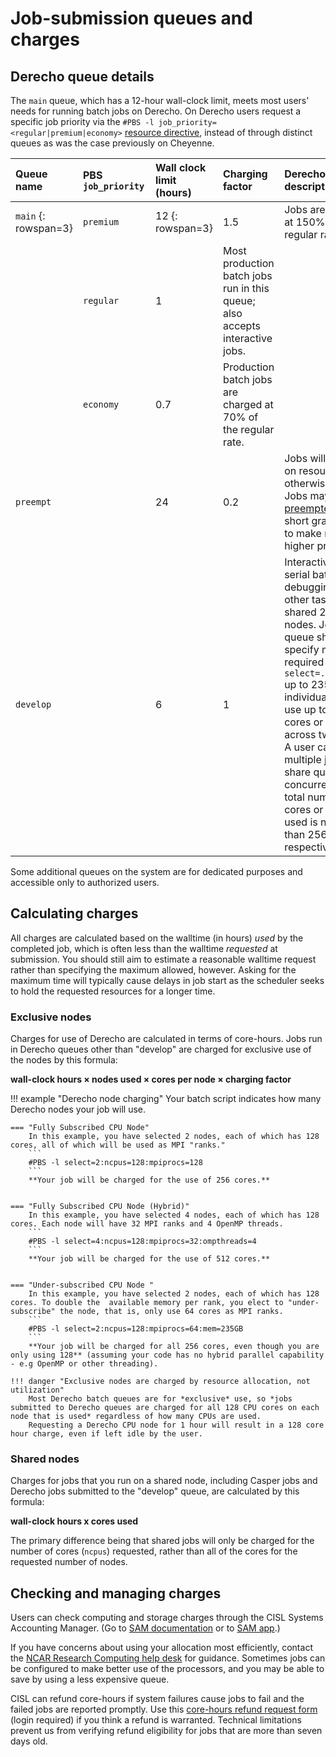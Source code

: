 
# Job-submission queues and charges



## Derecho queue details
The `main` queue, which has a 12-hour wall-clock limit, meets most users' needs for running batch jobs on Derecho.  On Derecho users request a specific job priority via the `#PBS -l job_priority=<regular|premium|economy>` [resource directive](./job-scripts/index.md#common-pbs-directives), instead of through distinct queues as was the case previously on Cheyenne.

|**Queue name**      |<div style="width:100px">PBS<br>`job_priority`</div> |**Wall clock limit (hours)**|**Charging factor**|**Derecho queue description**|
| :-                 | :-           | :-                         | :-                             | :-                |
|`main` {: rowspan=3}|`premium`     |12 {: rowspan=3}            |1.5|Jobs are charged at 150% of the regular rate.|
                     |`regular`                                  |1  |Most production batch jobs run in this queue; also accepts interactive jobs.|
                     |`economy`                                  |0.7|Production batch jobs are charged at 70% of the regular rate.|
|`preempt`           |              |24                          |0.2|Jobs will only run on resources otherwise idle.  Jobs may be [preempted](./preemption.md) with a short grace period to make room for higher priority jobs. |
|`develop`           |              |6                           |1  |Interactive and serial batch use for debugging and other tasks on shared 256-GB nodes. Jobs in this queue should specify memory required via `-l select=...:mem=5GB` up to 235GB. An individual job can use up to 256 cores or 8 GPUs across two nodes. A user can run multiple jobs in the share queue concurrently if the total number of cores or GPUs used is no more than 256 or 8 respectively.|


Some additional queues on the system are for dedicated purposes and accessible only to authorized users.

## Calculating charges
All charges are calculated based on the walltime (in hours) *used* by the completed job, which is often less than the walltime *requested* at submission. You should still aim to estimate a reasonable walltime request rather than specifying the maximum allowed, however. Asking for the maximum time will typically cause delays in job start as the scheduler seeks to hold the requested resources for a longer time.

### Exclusive nodes
Charges for use of Derecho are calculated in terms of core-hours. Jobs run in Derecho queues other than "develop" are charged for exclusive use of the nodes by this formula:

**wall-clock hours × nodes used × cores per node × charging factor**


!!! example "Derecho node charging"
    Your batch script indicates how many Derecho nodes your job will use.

    === "Fully Subscribed CPU Node"
        In this example, you have selected 2 nodes, each of which has 128 cores, all of which will be used as MPI "ranks."
        ```
        #PBS -l select=2:ncpus=128:mpiprocs=128
        ```
        **Your job will be charged for the use of 256 cores.**


    === "Fully Subscribed CPU Node (Hybrid)"
        In this example, you have selected 4 nodes, each of which has 128 cores. Each node will have 32 MPI ranks and 4 OpenMP threads.
        ```
        #PBS -l select=4:ncpus=128:mpiprocs=32:ompthreads=4
        ```
        **Your job will be charged for the use of 512 cores.**


    === "Under-subscribed CPU Node "
        In this example, you have selected 2 nodes, each of which has 128 cores. To double the  available memory per rank, you elect to "under-subscribe" the node, that is, only use 64 cores as MPI ranks.
        ```
        #PBS -l select=2:ncpus=128:mpiprocs=64:mem=235GB
        ```
        **Your job will be charged for all 256 cores, even though you are only using 128** (assuming your code has no hybrid parallel capability - e.g OpenMP or other threading).

    !!! danger "Exclusive nodes are charged by resource allocation, not utilization"
        Most Derecho batch queues are for *exclusive* use, so *jobs submitted to Derecho queues are charged for all 128 CPU cores on each node that is used* regardless of how many CPUs are used.
        Requesting a Derecho CPU node for 1 hour will result in a 128 core hour charge, even if left idle by the user.

### Shared nodes
Charges for jobs that you run on a shared node, including Casper jobs and Derecho jobs submitted to the "develop" queue, are calculated by this formula:

**wall-clock hours x cores used**

The primary difference being that shared jobs will only be charged for the number of cores (`ncpus`) requested, rather than all of the cores for the requested number of nodes.

## Checking and managing charges
Users can check computing and storage charges through the CISL Systems Accounting Manager. (Go to [SAM documentation](../getting-started/accounts/systems-accounting-manager.md) or to [SAM app](https://sam.ucar.edu/app/home).)

If you have concerns about using your allocation most efficiently, contact the [NCAR Research Computing help desk](https://rchelp.ucar.edu/) for guidance. Sometimes jobs can be configured to make better use of the processors, and you may be able to save by using a less expensive queue.

CISL can refund core-hours if system failures cause jobs to fail and the failed jobs are reported promptly. Use this [core-hours refund request form](https://helpdesk.ucar.edu/plugins/servlet/desk/portal/3/create/42) (login required) if you think a refund is warranted. Technical limitations prevent us from verifying refund eligibility for jobs that are more than seven days old.
